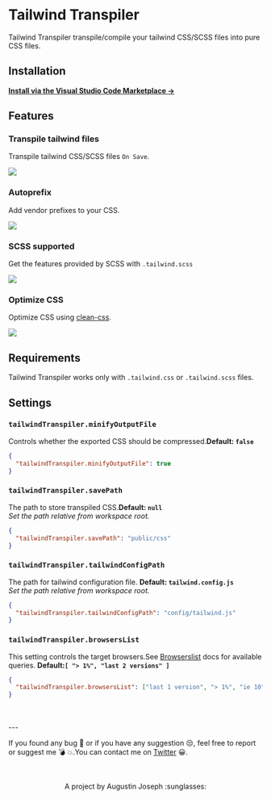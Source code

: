# Tailwind Transpiler

Tailwind Transpiler transpile/compile your tailwind CSS/SCSS files into pure CSS files.

## Installation

**[Install via the Visual Studio Code Marketplace →](https://marketplace.visualstudio.com/items?itemName=bradlc.vscode-tailwindcss)**

## Features

### Transpile tailwind files

Transpile tailwind CSS/SCSS files `On Save`.

<img src="https://github.com/sudoaugustin/tailwindcss-transpiler/tree/master/.github/features/transpileOnSave.png">

### Autoprefix

Add vendor prefixes to your CSS.

<img src="https://github.com/sudoaugustin/tailwindcss-transpiler/tree/master/.github/features/autoprefix.png">

### SCSS supported

Get the features provided by SCSS with `.tailwind.scss`

<img src="https://github.com/sudoaugustin/tailwindcss-transpiler/tree/master/.github/features/scssSupported.png">

### Optimize CSS

Optimize CSS using [clean-css](https://github.com/jakubpawlowicz/clean-css).

<img src="https://github.com/sudoaugustin/tailwindcss-transpiler/tree/master/.github/features/optimizeCSS.png">

## Requirements

Tailwind Transpiler works only with `.tailwind.css` or `.tailwind.scss` files.

## Settings

### `tailwindTranspiler.minifyOutputFile`

Controls whether the exported CSS should be compressed.**Default: `false`**

```json
{
  "tailwindTranspiler.minifyOutputFile": true
}
```

### `tailwindTranspiler.savePath`

The path to store transpiled CSS.**Default: `null`**
<br/>_Set the path relative from workspace root._

```json
{
  "tailwindTranspiler.savePath": "public/css"
}
```

### `tailwindTranspiler.tailwindConfigPath`

The path for tailwind configuration file. **Default: `tailwind.config.js`**
<br/>_Set the path relative from workspace root._

```json
{
  "tailwindTranspiler.tailwindConfigPath": "config/tailwind.js"
}
```

### `tailwindTranspiler.browsersList`

This setting controls the target browsers.See [Browserslist](https://github.com/browserslist/browserslist) docs for available queries. **Default:`[ "> 1%", "last 2 versions" ]`**

```json
{
  "tailwindTranspiler.browsersList": ["last 1 version", "> 1%", "ie 10"]
}
```

<br/>
<br/>
---

If you found any bug :grimacing: or if you have any suggestion :unamused:, feel free to report or suggest me :bomb: :boom:.You can contact me on [Twitter](https://twitter.com/sudoAugustin) :grinning:.

<br/>
<p style="text-align:center;">
A project by Augustin Joseph :sunglasses:
</p>
